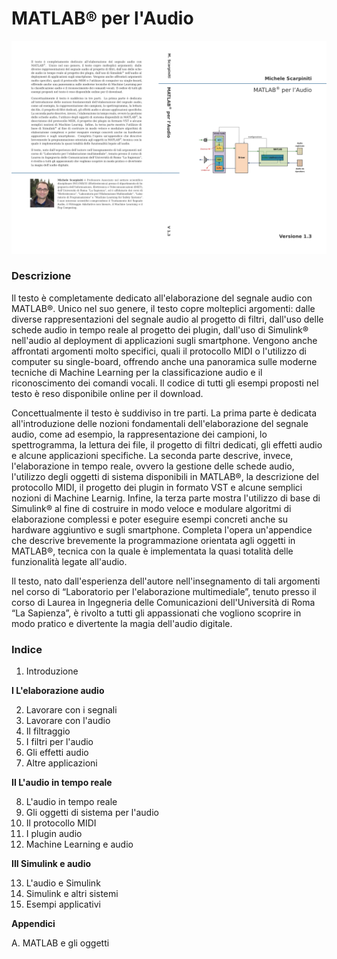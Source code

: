 # MATLAB® per l'Audio

![AudioBook](/Files/AudioBook.jpg)

### Descrizione

Il testo è completamente dedicato all'elaborazione del segnale audio con MATLAB®. Unico nel suo genere, il testo copre molteplici argomenti: dalle diverse rappresentazioni del segnale audio al progetto di filtri, dall'uso delle schede audio in tempo reale al progetto dei plugin, dall'uso di Simulink® nell'audio al deployment di applicazioni sugli smartphone. Vengono anche affrontati argomenti molto specifici, quali il protocollo MIDI o l'utilizzo di computer su single-board, offrendo anche una panoramica sulle moderne tecniche di Machine Learning per la classificazione audio e il riconoscimento dei comandi vocali. Il codice di tutti gli esempi proposti nel testo è reso disponibile online per il download.

Concettualmente il testo è suddiviso in tre parti. La prima parte è dedicata all'introduzione delle nozioni fondamentali dell'elaborazione del segnale audio, come ad esempio, la rappresentazione dei campioni, lo spettrogramma, la lettura dei file, il progetto di filtri dedicati, gli effetti audio e alcune applicazioni specifiche. La seconda parte descrive, invece, l'elaborazione in tempo reale, ovvero la gestione delle schede audio, l'utilizzo degli oggetti di sistema disponibili in MATLAB®, la descrizione del protocollo MIDI, il progetto dei plugin in formato VST e alcune semplici nozioni di Machine Learnig. Infine, la terza parte mostra l'utilizzo di base di Simulink® al fine di costruire in modo veloce e modulare algoritmi di elaborazione complessi e poter eseguire esempi concreti anche su hardware aggiuntivo e sugli smartphone. Completa l'opera un'appendice che descrive brevemente la programmazione orientata agli oggetti in MATLAB®, tecnica con la quale è implementata la quasi totalità delle funzionalità legate all'audio.

Il testo, nato dall'esperienza dell'autore nell'insegnamento di tali argomenti nel corso di “Laboratorio per l'elaborazione multimediale”, tenuto presso il corso di Laurea in Ingegneria delle Comunicazioni dell'Università di Roma “La Sapienza”, è rivolto a tutti gli appassionati che vogliono scoprire in modo pratico e divertente la magia dell'audio digitale.




### Indice

1. Introduzione

**I L'elaborazione audio**

2. Lavorare con i segnali
3. Lavorare con l'audio
4. Il filtraggio
5. I filtri per l'audio
6. Gli effetti audio
7. Altre applicazioni

**II L'audio in tempo reale**

8. L'audio in tempo reale
9. Gli oggetti di sistema per l'audio
10. Il protocollo MIDI
11. I plugin audio
12. Machine Learning e audio

**III Simulink e audio**

13. L'audio e Simulink
14. Simulink e altri sistemi
15. Esempi applicativi

**Appendici**

A. MATLAB e gli oggetti
